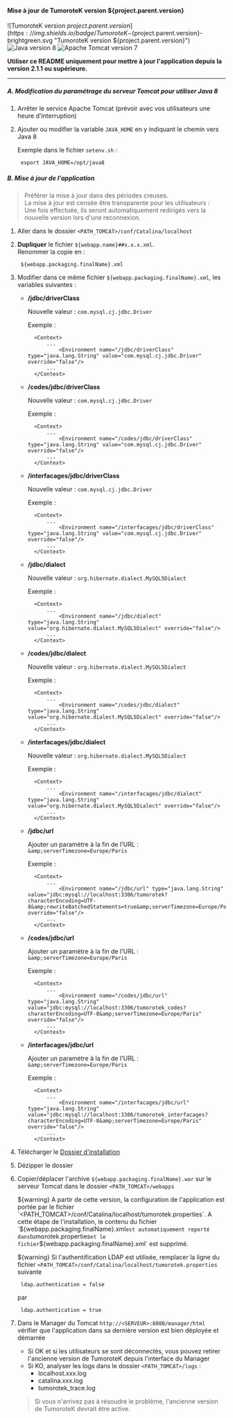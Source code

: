 #### Mise à jour de TumoroteK version ${project.parent.version}
![TumoroteK version ${project.parent.version}](https://img.shields.io/badge/TumoroteK-${project.parent.version}-brightgreen.svg "TumoroteK version ${project.parent.version}")
![Java version 8](https://img.shields.io/badge/Java->=_8-blue.svg "Java version 8")
![Apache Tomcat version 7](https://img.shields.io/badge/Apache_Tomcat->=_7-yellow.svg "Apache Tomcat version 7")

**<span class="fas fa-exclamation-triangle" aria-hidden="true"></span> Utiliser ce README uniquement pour mettre à jour l'application depuis la version 2.1.1 ou supérieure.**

***

##### A. Modification du paramétrage du serveur Tomcat pour utiliser Java 8
1. Arrêter le service Apache Tomcat (prévoir avec vos utilisateurs une heure d'interruption)

2. Ajouter ou modifier la variable `JAVA_HOME` en y indiquant le chemin vers Java 8

    Exemple dans le fichier `setenv.sh` :
        
        export JAVA_HOME=/opt/java8
          
##### B. Mise à jour de l'application
> Préférer la mise à jour dans des périodes creuses.  
> La mise à jour est censée être transparente pour les utilisateurs :   
> Une fois effectuée, ils seront automatiquement redirigés vers la nouvelle version lors d'une reconnexion.

1. Aller dans le dossier `<PATH_TOMCAT>/conf/Catalina/localhost`  

2. **Dupliquer** le fichier `${webapp.name}##x.x.x.xml`.  
Renommer la copie en :
    
        ${webapp.packaging.finalName}.xml
        
3. Modifier dans ce même fichier `${webapp.packaging.finalName}.xml`, les variables suivantes :

    - **/jdbc/driverClass**
    
        Nouvelle valeur : `com.mysql.cj.jdbc.Driver`
        
        Exemple : 
        
            <Context>
                ...
                    <Environment name="/jdbc/driverClass" type="java.lang.String" value="com.mysql.cj.jdbc.Driver" override="false"/>
                ...
            </Context>

    - **/codes/jdbc/driverClass**
    
        Nouvelle valeur : `com.mysql.cj.jdbc.Driver`
                
        Exemple : 
        
            <Context>
                ...
                    <Environment name="/codes/jdbc/driverClass" type="java.lang.String" value="com.mysql.cj.jdbc.Driver" override="false"/>
                ...
            </Context>    
    
    - **/interfacages/jdbc/driverClass**
    
        Nouvelle valeur : `com.mysql.cj.jdbc.Driver`
                        
        Exemple : 
        
            <Context>
                ...
                    <Environment name="/interfacages/jdbc/driverClass" type="java.lang.String" value="com.mysql.cj.jdbc.Driver" override="false"/>
                ...
            </Context>  

    - **/jdbc/dialect**
    
        Nouvelle valeur : `org.hibernate.dialect.MySQL5Dialect`
        
        Exemple : 
        
            <Context>
                ...
                    <Environment name="/jdbc/dialect" type="java.lang.String" value="org.hibernate.dialect.MySQL5Dialect" override="false"/>
                ...
            </Context>

    - **/codes/jdbc/dialect**
    
        Nouvelle valeur : `org.hibernate.dialect.MySQL5Dialect`
                
        Exemple : 
        
            <Context>
                ...
                    <Environment name="/codes/jdbc/dialect" type="java.lang.String" value="org.hibernate.dialect.MySQL5Dialect" override="false"/>
                ...
            </Context>    
    
    - **/interfacages/jdbc/dialect**
    
        Nouvelle valeur : `org.hibernate.dialect.MySQL5Dialect`
                        
        Exemple : 
        
            <Context>
                ...
                    <Environment name="/interfacages/jdbc/dialect" type="java.lang.String" value="org.hibernate.dialect.MySQL5Dialect" override="false"/>
                ...
            </Context>  
               
    - **/jdbc/url**
    
        Ajouter un paramètre à la fin de l'URL : `&amp;serverTimezone=Europe/Paris`
        
        Exemple : 
                
            <Context>
                ...
                    <Environment name="/jdbc/url" type="java.lang.String" value="jdbc:mysql://localhost:3306/tumorotek?characterEncoding=UTF-8&amp;rewriteBatchedStatements=true&amp;serverTimezone=Europe/Paris" override="false"/>
                ...
            </Context>  

    - **/codes/jdbc/url**
    
        Ajouter un paramètre à la fin de l'URL : `&amp;serverTimezone=Europe/Paris`
            
        Exemple : 
                
            <Context>
                ...
                    <Environment name="/codes/jdbc/url" type="java.lang.String" value="jdbc:mysql://localhost:3306/tumorotek_codes?characterEncoding=UTF-8&amp;serverTimezone=Europe/Paris" override="false"/>
                ...
            </Context>  

    - **/interfacages/jdbc/url**
    
        Ajouter un paramètre à la fin de l'URL : `&amp;serverTimezone=Europe/Paris`
                
        Exemple : 
                
            <Context>
                ...
                    <Environment name="/interfacages/jdbc/url" type="java.lang.String" value="jdbc:mysql://localhost:3306/tumorotek_interfacages?characterEncoding=UTF-8&amp;serverTimezone=Europe/Paris" override="false"/>
                ...
            </Context> 

4. Télécharger le [Dossier d'installation](${project.url}/releases/download/v${project.parent.version}/${project.artifactId}-${project.parent.version}.zip)

5. Dézipper le dossier

6. Copier/déplacer l'archive `${webapp.packaging.finalName}.war` sur le serveur Tomcat dans le dossier `<PATH_TOMCAT>/webapps`

    ${warning} A partir de cette version, la configuration de l'application est portée par le fichier `<PATH_TOMCAT>/conf/Catalina/localhost/tumorotek.properties`.  
    A cette étape de l'installation, le contenu du fichier `${webapp.packaging.finalName}.xml` est automatiquement reporté dans `tumorotek.properties` et le fichier `${webapp.packaging.finalName}.xml` est supprimé.

	${warning} Si l'authentification LDAP est utilisée, remplacer la ligne du fichier `<PATH_TOMCAT>/conf/Catalina/localhost/tumorotek.properties` suivante
    
    	ldap.authentication = false
    
	par
    
    	ldap.authentication = true

7. Dans le Manager du Tomcat `http://<SERVEUR>:8080/manager/html` vérifier que l'application dans sa dernière version est bien déployée et démarrée
    - Si OK et si les utilisateurs se sont déconnectés, vous pouvez retirer l'ancienne version de TumoroteK depuis l'interface du Manager 
    - Si KO, analyser les logs dans le dossier `<PATH_TOMCAT>/logs` :
        - localhost.xxx.log
        - catalina.xxx.log
        - tumorotek_trace.log

    > Si vous n'arrivez pas à résoudre le problème, l'ancienne version de TumoroteK devrait être active.
